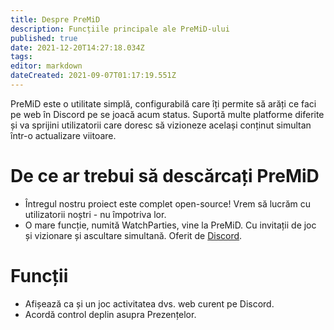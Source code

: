 ```yaml
---
title: Despre PreMiD
description: Funcțiile principale ale PreMiD-ului
published: true
date: 2021-12-20T14:27:18.034Z
tags:
editor: markdown
dateCreated: 2021-09-07T01:17:19.551Z
---
```


PreMiD este o utilitate simplă, configurabilă care îți permite să arăți ce faci pe web în Discord pe se joacă acum status. Suportă multe platforme diferite și va sprijini utilizatorii care doresc să vizioneze același conținut simultan într-o actualizare viitoare.

# De ce ar trebui să descărcați PreMiD
- Întregul nostru proiect este complet open-source! Vrem să lucrăm cu utilizatorii noștri - nu împotriva lor.
- O mare funcție, numită WatchParties, vine la PreMiD. Cu invitații de joc și vizionare și ascultare simultană. Oferit de [Discord](https://discordapp.com/).

# Funcții
- Afișează ca și un joc activitatea dvs. web curent pe Discord.
- Acordă control deplin asupra Prezențelor.
